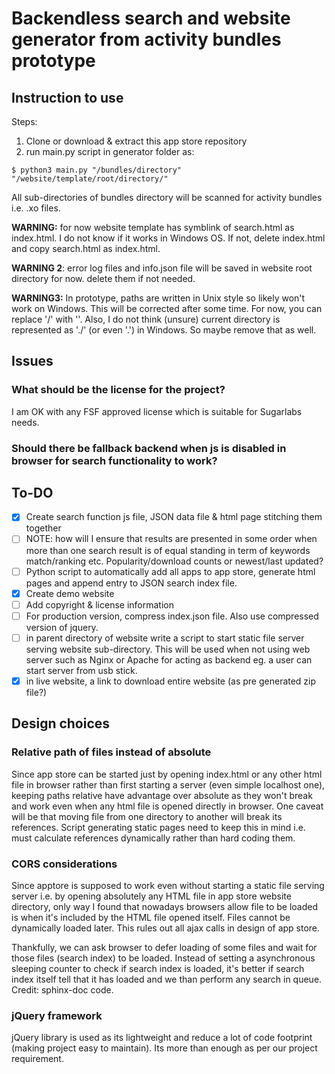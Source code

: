 # Backendless search and website generator from activity bundles prototype

## Instruction to use

Steps:
1. Clone or download & extract this app store repository
2. run main.py script in generator folder as:

```
$ python3 main.py "/bundles/directory" "/website/template/root/directory/"
```

All sub-directories of bundles directory will be scanned for activity
bundles i.e. .xo files.

**WARNING:** for now website template has symblink of search.html as index.html. I do not know if it works in Windows OS. If not, delete index.html and copy search.html as index.html.

**WARNING 2**: error log files and info.json file will be saved in website root directory for now. delete them if not needed.

**WARNING3:** In prototype, paths are written in Unix style so likely won't work on Windows. This will be corrected after some time. For now, you can replace '/' with '\'. Also, I do not think (unsure) current directory is represented as './' (or even '.\') in Windows. So maybe remove that as well.

## Issues
### What should be the license for the project?
I am OK with any FSF approved license which is suitable for Sugarlabs needs.

### Should there be fallback backend when js is disabled in browser for search functionality to work?

## To-DO
- [x] Create search function js file, JSON data file & html page stitching them together
- [ ] NOTE: how will I ensure that results are presented in  some order when more than one search result is of equal standing in term of keywords match/ranking etc. Popularity/download counts or newest/last updated?
- [ ] Python script to automatically add all apps to app store, generate html pages and append entry to JSON search index file.
- [x] Create demo website
- [ ] Add copyright & license information
- [ ] For production version, compress index.json file. Also use compressed version of jquery.
- [ ] in parent directory of website write a script to start static file server serving website sub-directory. This will be used when not using web server such as Nginx or Apache for acting as backend eg. a user can start server from usb stick.
- [x] in live website, a link to download entire website (as pre generated zip file?)

## Design choices

### Relative path of files instead of absolute
Since app store can be started just by opening index.html or any other html file in browser rather than first starting a server (even simple localhost one), keeping paths relative have advantage over absolute as they won't break and work even when any html file is opened directly in browser. One caveat will be that moving file from one directory to another will break its references. Script generating static pages need to keep this in mind i.e. must calculate references dynamically rather than hard coding them.

### CORS considerations
Since apptore is supposed to work even without starting a static file serving server i.e. by opening absolutely any HTML file in app store website directory, only way I found that nowadays browsers allow file to be loaded is when it's included by the HTML file opened itself. Files cannot be dynamically loaded later. This rules out all ajax calls in design of app store.

Thankfully, we can ask browser to defer loading of some files and wait for those files (search index) to be loaded. Instead of setting a asynchronous sleeping counter to check if search index is loaded, it's better if search index itself tell that it has loaded and we than perform any search in queue.
Credit: sphinx-doc code.

### jQuery framework
jQuery library is used as its lightweight and reduce a lot of code footprint (making project easy to maintain). Its more than enough as per our project requirement.
